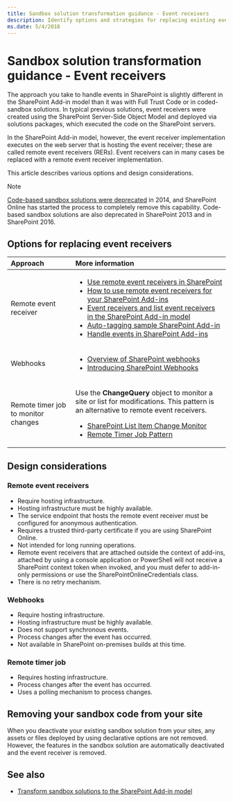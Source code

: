 ```yaml
---
title: Sandbox solution transformation guidance - Event receivers
description: Identify options and strategies for replacing existing event receivers from your sandbox solutions.
ms.date: 5/4/2018
---
```


# Sandbox solution transformation guidance - Event receivers 

The approach you take to handle events in SharePoint is slightly different in the SharePoint Add-in model than it was with Full Trust Code or in coded-sandbox solutions. In typical previous solutions, event receivers were created using the SharePoint Server-Side Object Model and deployed via solutions packages, which executed the code on the SharePoint servers. 

In the SharePoint Add-in model, however, the event receiver implementation executes on the web server that is hosting the event receiver; these are called remote event receivers (RERs). Event receivers can in many cases be replaced with a remote event receiver implementation. 

This article describes various options and design considerations.

> [!NOTE] 
> [Code-based sandbox solutions were deprecated](https://blogs.msdn.microsoft.com/sharepointdev/2014/01/14/deprecation-of-custom-code-in-sandboxed-solutions/) in 2014, and SharePoint Online has started the process to completely remove this capability. Code-based sandbox solutions are also deprecated in SharePoint 2013 and in SharePoint 2016.

## Options for replacing event receivers

|Approach|More information|
|:-----|:-----|
|Remote event receiver|<ul><li>[Use remote event receivers in SharePoint](use-remote-event-receivers-in-sharepoint.md)</li><li>[How to use remote event receivers for your SharePoint Add-ins](https://channel9.msdn.com/blogs/OfficeDevPnP/How-to-use-remote-event-receivers-for-your-SharePoint-add-ins)</li><li>[Event receivers and list event receivers in the SharePoint Add-in model](event-receiver-and-list-event-receiver-sharepoint-add-in.md)</li><li>[Auto-tagging sample SharePoint Add-in](autotagging-sample-app-for-sharepoint.md)</li><li>[Handle events in SharePoint Add-ins](../sp-add-ins/handle-events-in-sharepoint-add-ins.md)</li></ul>|
|Webhooks|<ul><li>[Overview of SharePoint webhooks](/apis/webhooks/overview-sharepoint-webhooks)</li><li>[Introducing SharePoint Webhooks](https://dev.office.com/blogs/introducing-sharepoint-webhooks)</li></ul>
|Remote timer job to monitor changes|<p>Use the **ChangeQuery** object to monitor a site or list for modifications. This pattern is an alternative to remote event receivers.<ul><li>[SharePoint List Item Change Monitor](https://github.com/SharePoint/PnP/tree/master/Samples/Core.ListItemChangeMonitor)</li><li>[Remote Timer Job Pattern](https://github.com/SharePoint/PnP/tree/master/Samples/Core.SimpleTimerJob)</ul></p>|

## Design considerations

### Remote event receivers

- Require hosting infrastructure.
- Hosting infrastructure must be highly available.
- The service endpoint that hosts the remote event receiver must be configured for anonymous authentication.
- Requires a trusted third-party certificate if you are using SharePoint Online.
- Not intended for long running operations.
- Remote event receivers that are attached outside the context of add-ins, attached by using a console application or PowerShell will not receive a SharePoint context token when invoked, and you must defer to add-in-only permissions or use the SharePointOnlineCredentials class.
- There is no retry mechanism. 

### Webhooks

- Require hosting infrastructure.
- Hosting infrastructure must be highly available.
- Does not support synchronous events.
- Process changes after the event has occurred.
- Not available in SharePoint on-premises builds at this time.

### Remote timer job

- Requires hosting infrastructure.
- Process changes after the event has occurred.
- Uses a polling mechanism to process changes.

## Removing your sandbox code from your site

When you deactivate your existing sandbox solution from your sites, any assets or files deployed by using declarative options are not removed. However, the features in the sandbox solution are automatically deactivated and the event receiver is removed.

## See also

- [Transform sandbox solutions to the SharePoint Add-in model](sandbox-solution-transformation-guidance.md)
